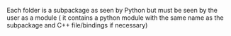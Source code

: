 Each folder is a subpackage as seen by Python but must be seen by the user as a module ( it contains a python module with the same name as the subpackage and C++ file/bindings if necessary)